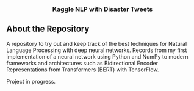 <div id="top"></div>

<div align="center">
  <h3 align="center">Kaggle NLP with Disaster Tweets</h3>
</div>

<!-- ABOUT THE REPOSITORY -->
## About the Repository
A repository to try out and keep track of the best techniques for Natural Language Processing with deep neural networks.
Records from my first implementation of a neural network using Python and NumPy to modern frameworks and architectures
such as Bidirectional Encoder Representations from Transformers (BERT) with TensorFlow.

Project in progress.

[contributors-shield]: https://img.shields.io/github/contributors/erich-hs/Disaster-Tweets.svg?style=for-the-badge
[contributors-url]: https://github.com/erich-hs/Disaster-Tweets/graphs/contributors
